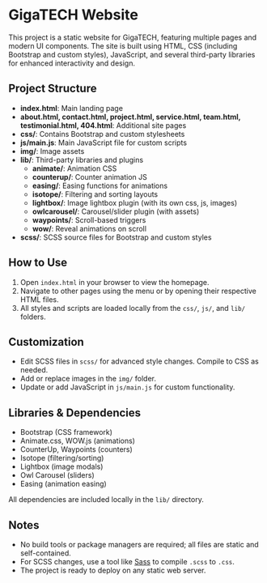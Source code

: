 # GigaTECH Website

This project is a static website for GigaTECH, featuring multiple pages and modern UI components. The site is built using HTML, CSS (including Bootstrap and custom styles), JavaScript, and several third-party libraries for enhanced interactivity and design.

## Project Structure

- **index.html**: Main landing page
- **about.html, contact.html, project.html, service.html, team.html, testimonial.html, 404.html**: Additional site pages
- **css/**: Contains Bootstrap and custom stylesheets
- **js/main.js**: Main JavaScript file for custom scripts
- **img/**: Image assets
- **lib/**: Third-party libraries and plugins
  - **animate/**: Animation CSS
  - **counterup/**: Counter animation JS
  - **easing/**: Easing functions for animations
  - **isotope/**: Filtering and sorting layouts
  - **lightbox/**: Image lightbox plugin (with its own css, js, images)
  - **owlcarousel/**: Carousel/slider plugin (with assets)
  - **waypoints/**: Scroll-based triggers
  - **wow/**: Reveal animations on scroll
- **scss/**: SCSS source files for Bootstrap and custom styles

## How to Use

1. Open `index.html` in your browser to view the homepage.
2. Navigate to other pages using the menu or by opening their respective HTML files.
3. All styles and scripts are loaded locally from the `css/`, `js/`, and `lib/` folders.

## Customization

- Edit SCSS files in `scss/` for advanced style changes. Compile to CSS as needed.
- Add or replace images in the `img/` folder.
- Update or add JavaScript in `js/main.js` for custom functionality.

## Libraries & Dependencies

- Bootstrap (CSS framework)
- Animate.css, WOW.js (animations)
- CounterUp, Waypoints (counters)
- Isotope (filtering/sorting)
- Lightbox (image modals)
- Owl Carousel (sliders)
- Easing (animation easing)

All dependencies are included locally in the `lib/` directory.

## Notes

- No build tools or package managers are required; all files are static and self-contained.
- For SCSS changes, use a tool like [Sass](https://gigatech.net.in/) to compile `.scss` to `.css`.
- The project is ready to deploy on any static web server.
